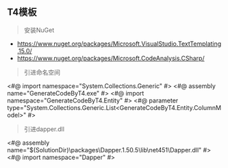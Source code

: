 ## T4模板

> 安装NuGet

- https://www.nuget.org/packages/Microsoft.VisualStudio.TextTemplating.15.0/
- https://www.nuget.org/packages/Microsoft.CodeAnalysis.CSharp/


> 引进命名空间

<#@ import namespace="System.Collections.Generic" #>
<#@ assembly name="GenerateCodeByT4.exe" #>
<#@ import namespace="GenerateCodeByT4.Entity" #>
<#@ parameter type="System.Collections.Generic.List<GenerateCodeByT4.Entity.ColumnModel>" #>


> 引进dapper.dll

<#@ assembly name="$(SolutionDir)\packages\Dapper.1.50.5\lib\net451\Dapper.dll" #>
<#@ import namespace="Dapper" #>